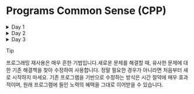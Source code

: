 # Programs Common Sense (CPP)
<details><summary>Day 1</summary>

프로그래밍에서는 이러한 약어(abbreviation)가 흔히 사용됩니다.<br>

```cpp
// 이 프로그램은 "Hello, World!" 메시지를 모니터에 출력합니다
import std; // C++ 표준 라이브러리 접근
int main() // C++ 프로그램은 main 함수부터 실행됩니다
{
    std::cout << "Hello, World!\n"; // "Hello, World!" 출력
    return 0;
}
```
\n은 줄 바꿈을 나타내는 특수 문자(special character)<br>
문자열 리터럴(string literal)은 큰따옴표(")로 감싸며, "Hello, World!\n"은 문자들의 집합입니다.<br>
cout은 표준 출력 스트림(standard output stream)을 의미<br>
cout은 “see-out”으로 발음되며, “character output stream”의 약어입니다.<br>
std::cout에서 std::는 cout이 표준 라이브러리(standard library)에 속해 있음을 나타냅니다.<br>

<details><summary>주석에 대하여</summary>
//(슬래시 두 번) 이후에 작성된 내용은 컴파일러가 무시하며, 코드를 읽는 프로그래머를 위한 설명입니다. <br>
코드의 주요 독자(primary audience)를 인간으로 간주하는 것이 타당합니다.<br>
가능한 모든 방법을 동원해 코드를 읽기 쉽게 만드세요.<br>
무엇을 의도하는지, 무엇을 하려는지 상기시켜주는 역할을 합니다 <br> 
</details>

모듈 가져오기(module import) 문
```cpp
import std;
```
컴퓨터에게 std라는 모듈에서 기능을 가져오도록(import) 지시합니다. std는 C++ 표준 라이브러리(standard library)의 모든 기능을 사용할 수 있게 해주는 표준 모듈입니다. <br>

<details><summary>main이라는 이름의 함수</summary>
모든 C++ 프로그램은 반드시 main이라는 이름의 함수를 가져야 합니다. 그래야 컴퓨터가 어디서부터 실행을 시작해야 하는지 알 수 있습니다. 함수란 기본적으로 이름이 붙은 명령의 순서(sequence of instructions)이며, 컴퓨터는 그 명령들을 작성된 순서대로 실행합니다.<br>
함수는 네 가지 구성 요소를 가집니다:
반환 타입(return type) — 여기서는 int(정수)를 의미하며, 함수가 실행 요청자에게 어떤 결과를 반환할지를 지정합니다. int는 C++의 예약어(reserved word)이므로, 다른 이름으로 사용할 수 없습니다.
이름(name) — 여기서는 main.
매개변수 목록(parameter list) — 괄호 ()로 감싸며, 여기서는 비어 있습니다. 자세한 내용은 §7.2 및 §7.4에서 다룹니다.
함수 본문(function body) — 중괄호 {}로 감싸며, 함수가 수행할 행동들(statement)을 나열합니다

```cpp
int main() { }
```
이 코드는 아무것도 하지 않기 때문에 실용적이지 않습니다.<br>
main()이 0을 반환하면, 프로그램이 정상적으로 종료되었음을 의미합니다.<br>
</details>

C++ 프로그램에서 어떤 동작을 지정하는 코드 조각은 문장(statement)이라고 부릅니다.<br>

<details><summary>컴파일(Compilation)</summary>
C++는 컴파일 언어(compiled language)입니다. 즉, 프로그램을 실행하려면 먼저 사람이 읽을 수 있는 형태(human-readable form)에서 컴퓨터가 “이해할 수 있는” 형태로 번역(translation)해야 합니다. 이 번역 작업은 컴파일러(compiler)라는 프로그램이 수행합니다.<br>
우리가 읽고 쓰는 것은 소스 코드(source code) 또는 프로그램 텍스트(program text)라고 하며, 컴퓨터가 실제로 실행하는 것은 오브젝트 코드(object code) 또는 기계어(machine code)라고 합니다.<br>
일반적으로 C++의 소스 코드 파일은 .cpp 확장자(suffix)를 가지며(예: hello_world.cpp), 오브젝트 코드 파일은 Windows에서는 .obj, Linux에서는 .o 확장자를 사용합니다.<br>
컴파일러(compiler)는 당신의 소스 코드(source code)를 읽고, 그 의미를 파악하려고 시도합니다. 컴파일러는 프로그램이 문법적으로 올바른지, 각 단어가 정의된 의미를 갖고 있는지, 그리고 실행하지 않고도 명백하게 잘못된 부분이 있는지를 검사합니다. 컴파일러는 문법(syntax)에 대해 매우 까다롭습니다. 모듈을 가져오지 않거나, 세미콜론(;)이나 중괄호({})를 빠뜨리는 등 작은 세부 사항 하나만 누락해도 오류가 발생합니다. 또한, 컴파일러는 철자 오류(spelling mistake)에 대해 전혀 관용이 없습니다.<br>
    
</details>

C++에서는 integer 대신 약어 int를 사용해야 합니다. integer는 C++에서 정의된 타입이 아니므로 컴파일러가 이를 인식하지 못합니다.<br>

<details><summary>링크(Linking)</summary>
하나의 프로그램은 보통 여러 개의 독립된 부분(separate parts)으로 구성되며, 이들은 종종 서로 다른 사람들에 의해 개발됩니다. <br>
이러한 독립된 부분들은 모듈(module) 또는 번역 단위(translation unit)라고 불리며, 각각 개별적으로 컴파일(compilation)된 후, 생성된 오브젝트 코드(object code) 파일들을 하나의 실행 가능한 프로그램(executable program)으로 결합해야 합니다.<br>
이처럼 여러 부분을 결합하는 작업을 수행하는 프로그램을 링커(linker)라고 합니다. 이름 그대로, 링커는 코드 조각들을 연결(link)하여 하나의 완성된 실행 파일을 만들어냅니다.<br>
링커(linker)의 출력 결과는 실행 파일(executable file)이라고 하며, Windows에서는 보통 .exe 확장자(suffix)를 갖습니다.<br>
주의할 점은, 오브젝트 코드(object code)와 실행 파일(executable)은 시스템 간 이식되지 않는다(non-portable)는 것입니다.<br>
또한, 라이브러리(library)란 단순히 코드의 집합이며, 보통 다른 사람이 작성한 코드입니다. 우리는 이러한 라이브러리를 가져온 모듈(imported module)에 포함된 선언(declaration)을 통해 접근합니다.<br>
선언(declaration)이란 코드의 특정 부분을 어떻게 사용할 수 있는지를 지정하는 프로그램 문장(statement)입니다.<br>

컴파일러가 발견하는 오류는 컴파일 타임 오류(compile-time errors), 링커가 발견하는 오류는 링크 타임 오류(link-time errors), 프로그램 실행 중에 발견되는 오류는 런타임 오류(run-time errors) 또는 논리 오류(logic errors)라고 합니다. 일반적으로 컴파일 타임 오류는 링크 타임 오류보다 이해하고 수정하기 쉬우며, 링크 타임 오류는 런타임 오류보다 찾고 해결하기 쉽습니다.<br>
</details>

<details><summary>프로그래밍 환경(Programming environments)</summary>
프로그래밍을 하기 위해 우리는 프로그래밍 언어(programming language)를 사용합니다. 또한, 소스 코드를 오브젝트 코드(object code)로 번역하기 위해 컴파일러(compiler)를 사용하고, 오브젝트 코드를 실행 가능한 프로그램(executable program)으로 결합하기 위해 링커(linker)를 사용합니다.<br>
이 외에도, 소스 코드 텍스트를 컴퓨터에 입력하고 편집하기 위한 프로그램이 필요합니다. 이들은 모두 프로그래머의 도구 상자(tool chest) 또는 프로그램 개발 환경(program development environment)을 구성하는 가장 기본적이고 중요한 도구들입니다.<br>
명령줄(command-line) 환경에서 작업한다면, 컴파일 및 링크 명령을 직접 입력해야 합니다. IDE(통합 개발 환경, Integrated Development Environment 또는 대화형 개발 환경, Interactive Development Environment)를 사용할 경우, 버튼 클릭 한 번으로 컴파일과 링크 작업을 수행할 수 있습니다.<br>
IDE는 일반적으로 다음과 같은 기능을 포함합니다:<br>
<strong>편집기(editor): 주석, 키워드, 기타 코드 요소를 구분하기 위한 색상 구분(color coding) 기능<br>
디버깅 도구(debugging tools): 오류를 찾고 수정하는 데 도움을 줌<br>
컴파일 및 실행 기능: 코드 작성 후 바로 실행 가능<br></strong>
프로그램의 오류는 흔히 버그(bug)라고 불리며, 이로 인해 “디버깅”이라는 용어가 생겼습니다. 이 용어의 유래는 초기 컴퓨터 시스템에서 실제 곤충(insect)이 컴퓨터 내부에 들어가 프로그램이 실패한 사건에서 비롯되었습니다. <br>
</details>

프로그래밍에서 반복과 실습(repetition and practice)은 기술을 개발하는 데 필수적입니다.<br>

<details><summary>질문과 대답 1</summary>
<details><summary>Q : "Hello, World!" 프로그램의 목적은 무엇인가요?</summary>
A : 컴파일러(compiler)를 통해 기계 명령(machine instructions)으로 번역하는 과정, 그리고 그 명령을 실행(execute)하는 과정을 소개합니다. 문자열 출력과 개행, 표준 출력 스트림과 이를 위한 표준 라이브러리에 대해 알려줍니다. 또한 주석을 사용하는 방법을 소개합니다.</details>
<details><summary>Q : 함수의 네 가지 구성 요소를 말해보세요.</summary>
A : 반환 타입(return type), 이름(name), 매개변수 목록(parameter list), 함수 본문(function body)</details>
<details><summary>Q : 모든 C++ 프로그램에 반드시 포함되어야 하는 함수는 무엇인가요?</summary>
A : main함수</details>
<details><summary>Q : "Hello, World!" 프로그램에서 return 0;의 목적은 무엇인가요?</summary>
A : 프로그램이 정상적으로 종료되었음을 의미합니다.</details>
<details><summary>Q : 컴파일러의 역할은 무엇인가요?</summary>
A : 프로그램을 실행하려면 먼저 사람이 읽을 수 있는 형태(human-readable form)에서 컴퓨터가 “이해할 수 있는” 형태로 번역(translation)해야 합니다. 이 번역 작업은 컴파일러(compiler)라는 프로그램이 수행합니다.</details>
<details><summary>Q : import 문장의 목적은 무엇인가요?</summary>
A : 모듈 가져오기(module import) 문입니다. 컴퓨터에게 std라는 모듈에서 기능을 가져오도록(import) 지시합니다.</details>
<details><summary>Q : #include 지시문의 목적은 무엇인가요?</summary>
A : 소스코드를 포함시키는 </details>
<details><summary>Q : 파일 이름 끝의 .cpp 확장자는 C++에서 무엇을 의미하나요?</summary>
A : C++의 소스코드 확장자입니다.</details>
<details><summary>Q : 링커(linker)는 프로그램에서 어떤 역할을 하나요?</summary>
A : 여러 오브젝트 코드 파일을 하나의 실행 가능한 프로그램으로 결합시키는데 이 작업을 수행하는 프로그램을 링커라고 합니다.</details>
<details><summary>Q : 소스 파일(source file)과 오브젝트 파일(object file)의 차이는 무엇인가요?</summary>
A : 컴파일이 되기 전과 된 후의 차이입니다.</details>
<details><summary>Q : 실행 파일(executable)이란 무엇인가요?</summary>
A : 실행 파일은 윈도우 환경에서 .exe확장자를 갖고, 소스코드 파일을 컴파일러가 컴파일해 오브젝트 파일로 만든 후 여러 오브젝트 파일을 묶는 역할을 하는 링커의 일이 끝나면 .exe확장자파일을 갖습니다.</details>
<details><summary>Q : IDE란 무엇이며, 어떤 기능을 제공하나요?</summary>
A : 편집기, 디버깅, 컴파일 및 실행 기능을 제공합니다.</details>
<details><summary>Q : 컴파일된 프로그램을 실행하려면 어떻게 해야 하나요?</summary>
A : 오브젝트 파일들을 하나로 연결할 링커를 실행시킨 후 성공적으로 마치면 .exe를 갖게 됩니다.</details>
<details><summary>Q : 주석(comment)이란 무엇인가요?</summary>
A : 주석은 컴파일러에게 전달하는 말이 아닌 프로그래머에게 전달할 수 있는 메세지기능힙니다. //두개를 사용하거나 /**/를 이용해서 소스코드가 어떤 목적으로 만들어졌는지 혹은 도움이 되는 메세지를 전달할 수 있습니다.</details>
</details>

<details><summary>용어집(glossary) 1</summary>
    
// : 주석(comment)을 시작하는 기호. 해당 줄의 나머지 부분은 컴파일러가 무시함.
executable : 실행 파일. 컴파일과 링크 과정을 거쳐 생성된, 실제로 실행 가능한 프로그램 파일.
main() : 모든 C++ 프로그램의 시작점(entry point)이 되는 함수.
<< : 출력 연산자(output operator). 데이터를 출력 스트림에 전달할 때 사용.
function : 함수. 이름이 붙은 명령 집합으로, 특정 작업을 수행함.
object code : 오브젝트 코드. 컴파일된 기계어 코드로, 실행 파일 생성에 사용됨.
C++ : 이 책에서 사용하는 프로그래밍 언어. 고성능과 추상화를 동시에 지원함.
header file : 헤더 파일. 함수 선언과 상수 정의 등을 포함하며, #include로 불러옴.
output : 출력. 프로그램이 사용자나 다른 시스템에 정보를 전달하는 행위.
comment : 주석. 코드에 대한 설명을 작성하며, 컴파일러는 이를 무시함.
IDE : 통합 개발 환경(Integrated Development Environment). 코드 작성, 컴파일, 디버깅 등을 하나의 인터페이스에서 수행할 수 있게 해줌.
program : 프로그램. 컴퓨터가 수행할 수 있도록 작성된 명령 집합.
compiler : 컴파일러. 소스 코드를 오브젝트 코드로 번역하는 도구.
import : 모듈 가져오기 문장. 특정 모듈의 기능을 사용할 수 있도록 설정함.
source code : 소스 코드. 사람이 읽을 수 있는 형태로 작성된 프로그램 코드.
compile-time : 컴파일 시간. 컴파일러가 코드를 분석하고 번역하는 시점.
error : 오류. 프로그램이 의도대로 작동하지 않게 만드는 문제.
library : 라이브러리. 재사용 가능한 코드 집합으로, 다른 프로그램에서 호출 가능.
statement : 문장. 프로그램 내에서 하나의 동작을 지정하는 코드 단위.
cout : 표준 출력 스트림. 화면에 텍스트를 출력할 때 사용.
linker : 링커. 여러 오브젝트 파일을 하나의 실행 파일로 결합하는 도구.
module : 모듈. 기능을 캡슐화한 코드 집합으로, import를 통해 불러옴.
#include : 헤더 포함 지시문. 외부 파일의 선언을 현재 코드에 포함시킴.
std : 표준 네임스페이스(namespace). C++ 표준 라이브러리의 기능들이 정의된 공간.
command line : 명령줄 인터페이스. 텍스트 기반으로 명령을 입력하고 실행하는 환경.
bug : 버그. 프로그램 내의 오류 또는 결함.
debugging : 디버깅. 버그를 찾아내고 수정하는 과정.
</details>
</details><!-- Day 1 /details -->

<details><summary>Day 2</summary>

프로그램에서 데이터를 저장하고 사용하는 기본 개념을 소개합니다. <br>

객체란 특정 타입(type)을 가진 메모리 영역(region of memory)이며, 그 타입은 해당 객체에 어떤 종류의 정보가 저장될 수 있는지를 지정합니다. 이러한 객체에 이름(name)이 붙어 있으면, 우리는 그것을 변수(variable)라고 부릅니다.<br>
```cpp
// 이름을 입력받고 출력하는 프로그램
#include "PPP.h"
int main()
{
    cout << "Please enter your first name (followed by \"enter\"):\n";
    string first_name;       // first_name은 string 타입의 변수
    cin >> first_name;       // 키보드로부터 문자열을 읽어 first_name에 저장
    cout << "Hello, " << first_name << "!\n";
}
```
<details><summary>프롬프트(prompt)</summary>

```cpp
cout << "Please enter your first name (followed by 'enter'):\n";
```
main() 함수의 첫 번째 줄은 사용자에게 이름을 입력하라는 메시지를 출력합니다. 이러한 메시지는 일반적으로 프롬프트(prompt)라고 불리며, 사용자가 행동을 취하도록 유도하는 역할을 합니다.
</details>

<details><summary>정의문(definition)</summary>

```cpp
string first_name; // first_name은 string 타입의 변수
```
이 문장은 문자열을 저장할 수 있는 메모리 공간을 확보하고, 그 공간에 first_name이라는 이름을 부여합니다. 변수에 이름을 부여하고 메모리를 할당하는 문장(statement)을 정의문(definition)이라고 합니다.
</details>

<details><summary>cin(Standard Input Stream)</summary>

```cpp
cin >> first_name; // 키보드 입력을 first_name에 저장
```
 cin은 표준 입력 스트림(standard input stream)을 의미하며, “see-in”으로 발음됩니다. 이는 character input의 약어입니다. cin은 C++ 표준 라이브러리(standard library)에 정의되어 있습니다.<br>
>> 연산자는 “어디로부터 가져온다(get from)”는 의미를 가지며, 두 번째 피연산자(여기서는 first_name)는 입력된 값이 저장될 위치를 지정합니다.<br>
</details>

줄 바꿈(newline)은 컴퓨터의 입력 처리를 시작하게 만드는 신호입니다. 사용자가 Enter 키를 누르기 전까지, 컴퓨터는 단지 문자들을 수집할 뿐입니다. 이 “지연(delay)” 덕분에 사용자는 입력을 수정하거나 삭제할 수 있는 기회를 갖게 됩니다. 입력된 줄 바꿈 문자는 메모리에 저장되는 문자열에는 포함되지 않습니다.<br>

<details><summary>변수(variable)</summary>
데이터를 저장하는 공간을 우리는 객체(object)라고 부릅니다. 객체에 접근하려면 이름(name)이 필요하며, 이름이 붙은 객체를 변수(variable)라고 합니다.<br>
변수는 특정한 타입(type)을 가지며, 이 타입은 다음을 결정합니다:<br>
어떤 값을 저장할 수 있는가, 예: 123은 int에 저장 가능, "Hello, World!\n"은 string에 저장 가능<br>
어떤 연산을 수행할 수 있는가, 예: int는 * 연산자로 곱셈 가능, string은 <= 연산자로 비교 가능<br>
변수에 저장되는 데이터 항목은 값(value)이라고 합니다.<br>
변수를 정의하는 문장은 정의문(definition)이라고 하며, 정의문은 초기값(initial value)을 제공할 수 있고, 제공하는 것이 바람직합니다.<br>

```cpp
string name = "Inhan";
int number_of_steps = 20;
```
여기서 = 뒤에 오는 값은 초기화자(initializer)라고 부릅니다.
</details>
    
<details><summary>double(double-precision floating point)</summary>
“배정밀도 부동소수(double-precision floating point)”의 줄임말입니다. 부동소수점(floating point)은 컴퓨터가 실수(real number) 개념을 근사하여 표현하는 방식입니다.
</details>

<details><summary>고유한 리터럴(literal) 스타일</summary>

```cpp
39           // int: 정수
3.5          // double: 부동소수점 숫자
'.'          // char: 홑따옴표로 감싼 개별 문자
"Annemarie"  // string: 큰따옴표로 감싼 문자열
true         // bool: true 또는 false
```
숫자만으로 이루어진 문자열(예: 1234, 2, 976)은 정수(int)를 나타냅니다.<br>
홑따옴표로 감싼 단일 문자(예: '1', '@', 'x')는 문자(char)를 나타냅니다.<br>
소수점이 포함된 숫자(예: 1.234, 0.12, .98)는 부동소수점(double) 값을 나타냅니다.<br>
큰따옴표로 감싼 문자 시퀀스(예: "1234", "Howdy!", "Annemarie")는 문자열(string)을 나타냅니다.<br>
</details>

<details><summary>type-sensitive</summary>
입력 연산자 >>(“get from”)는 타입에 민감합니다. 입력된 값은 읽어들이는 변수의 타입에 따라 해석됩니다.<br>

```cpp
int main() // 이름과 나이를 입력받음
{
    cout << "Please enter your first name and age\n";
    string first_name = "???"; // string 변수 ("???"는 이름을 모른다는 의미)
    int age = -1;              // int 변수 (-1은 나이를 모른다는 의미)
    cin >> first_name >> age;  // 문자열 다음에 정수를 입력받음
    cout << "Hello, " << first_name << " (age " << age << ")\n";
}
```
위 프로그램에서 Inhan 20를 입력하면, >> 연산자는 "Inhan"를 first_name에, 20를 age에 저장하고 다음과 같은 출력을 생성합니다:
```출력결과
출력결과
Hello, Inhan (age 20)
```
그렇다면 왜 "Inhan 20" 전체가 first_name에 들어가지 않을까요? 그 이유는 문자열 입력은 공백(whitespace)에서 종료되는 것이 관례이기 때문입니다. 공백에는 스페이스(space), 줄 바꿈(newline), 탭(tab) 문자가 포함됩니다. 반면, >>는 기본적으로 공백을 무시하고 건너뜁니다. <br>
출력 연산자 &lt;&lt;도 >>처럼 타입에 민감합니다. 만약 사용자가 20 Inhan를 입력한다면, 

```출력결과
출력결과
Hello, 20 (age -1)
```
왜 이런 일이 발생할까요?<br>
20는 문자 시퀀스이므로 first_name에 저장됩니다.<br>
Inhan는 정수가 아니므로 age에 저장되지 않습니다.<br>
따라서 age는 초기값인 -1을 그대로 유지합니다.<br>
즉, 입력이 타입에 맞지 않으면 해당 변수는 값을 받지 못하고 초기값을 유지하게 됩니다.<br>
</details>

<details><summary>>>를 사용한 문자열 입력</summary>
>>를 사용한 문자열 입력은 기본적으로 공백에서 종료되므로 한 단어만 읽습니다. 하지만 때로는 여러 단어를 입력받고 싶을 때도 있습니다. 이를 위한 방법은 여러 가지가 있으며, 그 중 하나는 다음과 같습니다:

```cpp
int main()
{
    cout << "Please enter your first and second names\n";
    string first;
    string second;
    cin >> first >> second; // 두 개의 문자열을 입력받음
    cout << "Hello, " << first << " " << second << '\n';
}
```
여기서는 >>를 두 번 사용하여 각각의 이름을 입력받습니다. 출력 시에는 이름 사이에 공백을 직접 삽입해야 합니다.
또한, first와 second 변수에는 초기값이 명시되어 있지 않지만, C++에서는 string 타입의 변수는 기본적으로 빈 문자열("")로 초기화됩니다.<br>    
</details>

<details><summary>문자열 이어붙임(concatenate)</summary>

```cpp
string n1 = name + " 이 "; // +는 문자열을 이어붙임(concatenate)
string n1 = name - " 이 "; // 오류: 문자열에는 - 연산이 정의되어 있지 않음
```
“오류(error)”란, 컴파일러가 문자열끼리의 뺄셈 연산을 시도하는 프로그램을 거부(reject)한다는 뜻입니다.<br>
</details>
<details><summary>연산자(operator)</summary>

| Operator | bool | char | int | double | string |
|:-------:|:-------:|:-------:|:-------:|:-------:|:-------:|
|assignment|  =  |    =    |    =    |    =    |    =    |
|addition|     |     | +    | +    |     |
|concatenation|||||+|
|subtraction|||-|-||
|multiplication|||*|*||
|division|||/|/||
|reminder(modulo)|||%||
|increment by 1|||++|++||
|decrement by 1|||--|--||
|increment by n|||+=n|+=n||
|add to end|||||+=|
|decrement by n|||-=n|-=n||
|multiply and assign|||*=n|*=n||
|divide and assign|||/=n|/=n||
|read from s into x|s>>x|s>>x|s>>x|s>>x|s>>x|
|write x to s|s<<x|s<<x|s<<x|s<<x|s<<x|
|equals|==|==|==|==|==|
|not equals|!=|!=|!=|!=|!=|
|greater than|>|>|>|>|>|
|greater than or equal|>=|>=|>=|>=|>=|
|less than|<|<|<|<|<|
|less than or equal|<=|<=|<=|<=|<=|

빈 칸(blank square)은 해당 타입에 대해 직접적인 연산이 정의되어 있지 않음을 의미합니다.  
같음(equal)을 비교할 때는 ==를 사용하며, =는 대입(assign)을 의미합니다.  
모든 연산이 연산자로 표현되는 것은 아닙니다. 예를 들어, 제곱근(square root)을 구하는 연산은 sqrt()라는 함수(function)로 표현됩니다.  
</details>
<details><summary>문자열 비교(string comparison)</summary>
문자열은 비교 연산자(comparison operators)도 지원합니다:
    
```cpp
int main() // 이름 비교
{
    cout << "Please enter two names\n";
    string first;
    string second;
    cin >> first >> second; // 두 문자열 입력
    if (first == second)
        cout << "that's the same name twice\n";
    if (first < second)
        cout << first << " is alphabetically before " << second << '\n';
    if (first > second)
        cout << first << " is alphabetically after " << second << '\n';
}
```
</details>


<details><summary>대입 연산자(assignment operator)</summary>
C++에서는 = 기호로 표현되며, 변수에 새로운 값을 할당(assign)합니다.  

```cpp
int a = 3;
a = 4;
int b = a;
b = a + 3;
a = a + 7;
```
마지막 대입문은 주목할 만합니다. 무엇보다도, =는 “같음(equal)”을 의미하지 않는다는 점을 분명히 보여줍니다—분명히 a는 a + 7과 같지 않죠. =는 대입(assignment)을 의미하며, 이는 변수에 새로운 값을 넣는 것입니다.

유사하지만 논리적으로는 구별되는 두 가지 연산을 구분한다:  
초기화(initialization): 변수에 최초의 값을 부여하는 것  
대입(assignment): 변수에 새로운 값을 부여하는 것  
논리적으로 초기화와 대입은 서로 다르다. 원칙적으로 초기화는 항상 변수가 비어 있는 상태에서 시작된다. 반면, 대입은 기존 값을 제거한 후 새로운 값을 넣는 과정이 필요하다.  
<details><summary>문법 검사기(grammar checker)</summary>
대입 연산은 객체에 새 값을 넣고자 할 때 필요합니다. 생각해보면, 대입은 반복적인 작업을 수행할 때 가장 유용합니다. 즉, 다른 값으로 다시 무언가를 수행하고자 할 때 대입이 필요합니다.
다음은 단어 시퀀스에서 인접한 중복 단어를 감지하는 프로그램입니다. 이런 코드는 대부분의 문법 검사기(grammar checker)에서 사용됩니다:

```cpp
int main()
{
    string previous; // 이전 단어; 기본값은 ""
    string current;  // 현재 단어
    while (cin >> current) { // 단어 스트림을 읽음
        if (previous == current) // 이전 단어와 같으면
            cout << "repeated word: " << current << '\n';
        previous = current; // 현재 단어를 이전 단어로 저장
    }
}
```

```cpp
string current; // 현재 단어
```
string 타입은 기본적으로 빈 문자열("")로 초기화되므로, 명시적으로 초기값을 줄 필요는 없습니다.

```cpp
while (cin >> current)
```
이 구문은 while 문(while-statement)이라고 합니다.  
while 문은 cin >> current가 성공하는 동안 다음 문장을 반복 실행합니다. cin >> current는 표준 입력으로부터 공백으로 구분된 단어를 읽어들이며, 입력 스트림에 더 이상 읽을 문자가 없을 때 실패합니다.  
입력 종료(end-of-input)는 다음 키 조합으로 수행할 수 있습니다:  
Windows: Ctrl + Z → Enter  
Linux/macOS: Ctrl + D  

```cpp
if (previous == current)
    cout << "repeated word: " << current << '\n';

previous = current;
```
이제 프로그램의 핵심 동작을 살펴보면:  
1.current에 단어를 입력받음  
2.previous와 비교  
3.같으면 중복 단어로 간주하고 출력  
4.previous = current로 다음 비교를 준비  
이 구조는 모든 경우를 처리할 수 있습니다. 단, 첫 번째 단어는 비교 대상이 없기 때문에 예외입니다.  
이 문제는 다음 정의로 해결됩니다:  

```cpp
string previous; // 이전 단어; 초기값은 ""
```

빈 문자열은 실제 단어가 아니므로, 첫 번째 반복에서 previous == current는 false가 되어, 중복 단어로 잘못 인식되지 않습니다.  
</details><!-- 문법 검사기 /details-->
</details><!-- 대입연선자 /details-->
<details><summary>복합 대입 연산자(Composite assignment operators)</summary>
변수에 1을 더하는 작업(incrementing)은 프로그램에서 매우 자주 사용되므로, C++에서는 이를 위한 특별한 문법(special syntax)을 제공합니다:
    
```cpp
++counter; // counter = counter + 1 과 동일
```
일반적으로, 이항 연산자(binary operator) oper에 대해 다음 규칙이 성립합니다:   
```
a oper= b  ≡  a = a oper b
```
이 규칙을 통해 다음과 같은 연산자들을 사용할 수 있습니다:   
+= (덧셈 후 대입)   
-= (뺄셈 후 대입)   
*= (곱셈 후 대입)   
/= (나눗셈 후 대입)   
%= (나머지 후 대입)   
이러한 표기법은 간결하고 직관적이며, 특히 *=와 /=는 많은 분야에서 스케일링(scaling) 연산으로 사용됩니다.   

<details><summary>중복 단어 감지 프로그램</summary>

```cpp
int main()
{
    int number_of_words = 0;
    string previous; // 이전 단어; 초기값은 ""
    string current;

    while (cin >> current) {
        ++number_of_words; // 단어 수 증가
        if (previous == current)
            cout << "word number " << number_of_words << " repeated: " << current << '\n';
        previous = current;
    }
}
```
단어 카운터는 0에서 시작합니다.   
단어를 하나 읽을 때마다 ++number_of_words로 카운터를 증가시킵니다.   
첫 번째 단어는 1번, 두 번째는 2번… 이런 식으로 번호가 매겨집니다.   
다음과 같이 작성해도 같은 결과를 얻을 수 있습니다:   
```cpp
number_of_words += 1;
```
혹은:   
```cpp  
number_of_words = number_of_words + 1;
```
하지만 ++number_of_words는 더 짧고, 증가(increment)의 의미를 직접적으로 표현합니다.   
</details><!-- 중복 단어 감지 프로그램/details -->
</details><!--복합대입연산자 /details-->

<details><summary>이름(Names)</summary>
변수에 이름(name)을 붙입니다. 이름을 붙이는 이유는 기억하기 쉽고, 프로그램의 다른 부분에서 참조(reference)할 수 있도록 하기 위함입니다.  
C++ 프로그램에서 이름은 다음 규칙을 따릅니다:  
문자로 시작해야 하며, 문자(letter), 숫자(digit), 밑줄(underscore)만 포함할 수 있습니다.  

다음은 유효하지 않은 이름(invalid names)입니다:

```cpp
2x              // 오류: 숫자로 시작할 수 없음
time@to@market  // 오류: '@'는 허용되지 않는 문자
Start menu      // 오류: 공백(space)은 허용되지 않음
```
“유효하지 않다”는 말은, C++ 컴파일러가 해당 이름을 받아들이지 않는다는 뜻입니다.

 시스템 코드나 자동 생성된 코드(machine-generated code)를 보면, 이름이 밑줄(_)로 시작하는 경우가 있습니다. 예: _foo 이런 이름은 구현체나 시스템 내부 용도로 예약(reserved)되어 있으므로, 직접 작성하지 마세요.  
밑줄로 시작하는 이름을 피하면, 여러분이 만든 이름이 시스템에서 자동 생성한 이름과 충돌할 가능성을 줄일 수 있습니다.  
C++에서 이름은 대소문자를 구분(case-sensitive)합니다. 즉, x와 X는 서로 다른 이름입니다.  
다음 프로그램은 최소 네 가지 오류를 포함하고 있습니다:  

```cpp
import std;
int Main()
{
    STRING s = "Goodbye, cruel world! ";
    cOut << S << '\n';
}
```
1. Main → C++에서는 main이어야 함 (대소문자 구분)  
2. STRING → C++에는 string 타입이 존재하지만, 대문자 STRING은 정의되지 않음  
3. cOut → 올바른 출력 스트림은 cout  
4. S → 변수는 s로 선언되었으므로, S는 정의되지 않음

C++ 언어는 많은 이름을 키워드(keyword)로 예약해두었습니다. 예:
```코드
if, else, class, int, module
```
이러한 키워드는 변수, 타입, 함수 등의 이름으로 사용할 수 없습니다.
예:
```cpp
int if = 7; // 오류: if는 키워드
```
또한, C++ 표준 라이브러리의 이름(예: string)을 사용자 정의 변수 이름으로 사용하는 것도 피해야 합니다. 이런 이름을 재사용하면, 표준 라이브러리를 사용하려 할 때 충돌이 발생할 수 있습니다.  
변수, 함수, 타입 등에 이름을 붙일 때는 의미 있는 이름(meaningful names)을 선택하세요. 즉, 프로그램을 이해하는 데 도움이 되는 이름을 사용해야 합니다.  

짧은 이름은 관례적으로 사용될 때 의미가 있습니다:  
x는 지역 변수(local variable) 또는 매개변수(parameter)로 사용  
i는 반복문 인덱스(loop index)로 사용  

모두 대문자로 된 이름(ALL_CAPITAL_LETTERS)은 사용하지 않습니다. 이런 스타일은 일반적으로 매크로(macros)에 예약되어 있으며 우리는 매크로 사용을 지양합니다.

정의하는 타입에는 첫 글자를 대문자로 사용합니다:  
예: Square, Graph  
단어 사이를 밑줄(_)로 구분하는 방식입니다:  
예: element_count  

</details><!-- 이름(Names)/details -->

<details><summary>타입(type)과 객체(object)</summary>
타입(type)이라는 개념은 C++뿐만 아니라 대부분의 프로그래밍 언어에서 중심적인 역할을 합니다. 이제 타입에 대해 조금 더 기술적으로 깊이 있는 시각으로 살펴보겠습니다:
타입(type)은 객체에 대해 어떤 값(value)들이 들어갈 수 있는지, 어떤 연산(operation)들이 적용될 수 있는지를 정의합니다.  
객체(object)는 특정 타입의 값을 저장하는 메모리 공간(memory)입니다.  
값(value)은 메모리에 저장된 비트(bit)들의 집합이며 해당 타입에 따라 해석됩니다.  
변수(variable)는 이름이 붙은 객체입니다.  
선언문(declaration)은 객체에 이름과 타입을 지정하는 문장입니다.  
정의문(definition)은 선언문 중에서도 메모리를 실제로 할당하는 문장입니다.  

```cpp
int a = 7;
int b = 9;
char c = 'a';
double x = 1.2;
string s1 = "hello";
string s2 = "1.2";
```
문자열(string)의 표현 방식은 정수(int)보다 조금 더 복잡합니다. 그 이유는 문자열이 자신이 포함하는 문자 수를 추적하기 때문입니다.  
문자 리터럴(character literal)과 문자열 리터럴(string literal)을 감싸는 따옴표(quote)는 메모리에 저장되지 않습니다.  
-int는 4바이트(32비트)  
-bool과 char는 1바이트(8비트)  
-double은 8바이트(64비트)  
메모리에 저장된 비트(bit)의 의미는 접근할 때 사용하는 타입에 전적으로 의존합니다.  
이처럼 타입에 따라 객체가 차지하는 메모리 공간의 크기가 다릅니다.  
다르게 말하면:  
-컴퓨터 메모리 자체는 타입을 알지 못합니다.  
-메모리는 단지 비트의 집합일 뿐이며,  
-우리가 어떻게 해석할지를 결정할 때 비로소 의미가 부여됩니다.  
이것은 우리가 일상에서 숫자를 사용할 때와 비슷합니다:  
-12.5라는 숫자는 단독으로는 의미가 없습니다.  
-그것이 $12.5, 12.5cm, 12.5갤런인지에 따라 의미가 달라집니다.  
-단위를 제공해야만 숫자에 의미가 생깁니다.  
예를 들어:  
-메모리의 동일한 비트 집합이  
-int로 보면 120이라는 정수로 해석되고, 
-char로 보면 문자 'x'로 해석될 수 있습니다.  
이를 string으로 해석하려 하면 말이 되지 않으며, 실제로 그렇게 사용하려 하면 런타임 오류(run-time error)가 발생합니다.  

</details><!-- 타입(type)과 객체(object)/details -->
<details><summary>타입 안전성(Type safety)</summary>
모든 객체는 정의될 때 타입(type)이 부여되며, 그 타입은 절대 변경되지 않습니다.  
프로그램(또는 프로그램의 일부)이 타입 안전(type-safe)하다는 것은, 모든 객체가 자신의 타입 규칙에 따라 올바르게 사용되고 있다는 것을 의미합니다.  
완전한 타입 안전성(complete type safety)은 C++의 이상적인 목표이자 일반적인 규칙입니다. 하지만 현실적으로, C++ 컴파일러는 임의의 코드에 대해 완전한 타입 안전성을 보장할 수 없습니다. 따라서 우리는 위험한 기법(unsafe techniques)을 피해야 하며, 타입 안전성을 확보하기 위한 코딩 규칙(coding rules)을 반드시 따라야 합니다.  
현대 C++과 정적 분석 도구(static analysis tools)를 활용하면, 대부분의 C++ 코드에 대해 타입 안전성을 검증할 수 있습니다.  
이상적인 방식은, 프로그램이 실행되기 전에 타입 안전성이 입증될 수 없는 언어 기능을 사용하지 않는 것입니다. 이를 정적 타입 안전성(static type safety)이라고 합니다.  

예를 들어, 초기화되지 않은 변수(uninitialized variable)를 사용하는 것은 타입 안전하지 않습니다:

```cpp
int main()
{
    double x;           // 초기화를 "잊음": x의 값은 정의되지 않음
    double y = x;       // y의 값도 정의되지 않음
    double z = 2.0 + x; // + 연산의 의미와 z의 값도 정의되지 않음
}
```
항상 변수를 초기화하세요!  
string과 vector 같은 타입은 기본 초기화(default initialization)가 보장됩니다.  
컴파일러 경고를 활성화하는 방법을 알아보세요.  
예: -Wall 옵션을 사용하면 대부분의 경고를 표시할 수 있습니다.  
</details><!-- 타입 안전성(Type safety)/details -->

<details><summary>변환(Conversions)</summary>
char 타입끼리 직접 덧셈을 하거나 double과 int를 직접 비교할 수 없다는 것을 배웠습니다. 하지만 C++에서는 이러한 작업을 간접적으로 수행할 수 있는 방법을 제공합니다.
표현식에서 필요할 경우:
char는 int로 변환(promoted)되고
int는 double로 변환(promoted)됩니다.
예를 들어:
    
```cpp
char c = 'x';
int i1 = c;           // i1은 c의 정수값을 받음
int i2 = c + 1000;    // i2는 c의 정수값에 1000을 더한 값
double d = i2 + 7.3;  // d는 i2에 7.3을 더한 부동소수점 값
```
    
여기서 i1은 120이라는 값을 갖습니다. 이는 'x'라는 문자의 ASCII 코드값(8비트 문자 집합)입니다. 이 방식은 문자의 숫자 표현(numeric representation)을 얻는 간단한 방법입니다.  
i2의 경우, 덧셈은 정수 연산(integer arithmetic)으로 수행되며, 결과는 1120입니다. 즉, char는 덧셈 전에 int로 승격(promoted)됩니다.  
마찬가지로, double과 int가 혼합된 연산에서는 int가 double로 승격되어 예상 가능한 결과(unexpected surprises 없는 결과)를 제공합니다. 따라서 d는 1127.3이라는 값을 갖습니다.  
변환은 두 가지 종류로 나뉩니다:
    
|종류|설명|
|:-:|:-:|
|확장 변환(widening)|정보를 보존하는 변환. 예: char → int|
|축소 변환(narrowing)|정보를 손실할 수 있는 변환. 예: int → char|

확장 변환(widening conversion)은 값을 동일한 값 또는 가장 근접한 값으로 변환하며, 대개 프로그래머에게 유익하고 코드 작성도 간편하게 해줍니다.  

불행히도, C++에서는 암시적 축소 변환(implicit narrowing conversion)도 허용됩니다. 축소 변환(narrowing)이란, 값이 다른 타입으로 변환되면서 원래 값과 같지 않게 되는 경우를 말합니다.  
예를 들어:  
char → int 변환은 축소 문제 없이 안전합니다.  
하지만 char는 작은 정수값만 저장 가능합니다.  
일반적으로:  
-char는 1바이트(8비트)  
-int는 4바이트(32비트)  
따라서 int 값을 char로 변환하면 값이 잘릴 수 있으며, 이로 인해 예상치 못한 결과나 오류가 발생할 수 있습니다.  

우리는 char에 1000 같은 큰 숫자를 넣을 수 없습니다. 이러한 변환은 축소 변환(narrowing conversion)이라고 하며, 값을 너무 작은 객체(“좁은” 공간)에 넣으려는 시도를 의미합니다.  
문제는, double → int, int → char 같은 축소 변환이 대부분의 컴파일러에서 기본적으로 허용된다는 점입니다. 왜 문제가 될까요?  
그 이유는, 축소 변환이 일어나고 있다는 사실을 종종 인지하지 못하기 때문입니다.  
예를 들어:  

```cpp
double x = 2.7;
// ... 많은 코드 ...
int y = x; // y는 2가 됨
```
이 시점에서 우리는 x가 double이었다는 사실을 잊었을 수도 있고, double → int 변환이 소수점 이하를 버리는(truncates) 방식이라는 것도 잊었을 수 있습니다. (즉, 0 방향으로 내림, 일반적인 반올림 규칙과 다름)  
y = x;는 정의된 동작(well-defined behavior)이지만, 정보(.7)가 손실된다는 사실을 코드가 알려주지 않습니다.  

역사적, 실용적 이유로 인해 C++에서는 네 가지 초기화 표기법(initialization syntax)을 제공합니다:  
```cpp
int x0 = 7.8;     // 축소 변환 발생, 일부 컴파일러는 경고
int x1 {7.8};     // 오류: {}는 축소 변환을 허용하지 않음
int x2 = {7.8};   // 오류: ={}도 축소 변환을 허용하지 않음
int x3 (7.8);     // 축소 변환 발생, 일부 컴파일러는 경고
```
= 및 ={} 표기법은 C 초기 시절부터 사용된 방식입니다.  
우리는 = 표기법을 단순 복사 초기화(copy initialization)에 사용하고, {} 및 ={} 표기법은 복잡한 초기화 또는 축소 방지 목적에 사용합니다.  
</details><!-- 변환(Conversions) -->

<details><summary>타입 유추: auto(Type deduction: auto)</summary>
예를 들어:  

```cpp
int x = 7;
double d = 7.7;
```
우리는 7이 정수이고 7.7이 부동소수점 숫자라는 것을 알고 있으며, 컴파일러도 그 사실을 알고 있습니다.  
그렇다면 왜 굳이 int와 double을 명시해야 할까요? 사실, 명시하지 않아도 됩니다. 초기화 값(initializer)의 타입을 기반으로 컴파일러가 타입을 유추(deduce)할 수 있습니다:  

```cpp
auto x = 7;     // x는 int (7이 정수이므로)
auto d = 7.7;   // d는 double (7.7이 부동소수이므로)
```
auto를 사용한 버전은 명시적 타입을 사용한 것과 정확히 동일한 의미를 갖습니다. 우리는 다음과 같은 경우에만 auto를 사용합니다:  
*초기화 값으로부터 타입이 명확하게 유추될 수 있을 때  
*타입 변환(conversion)을 원하지 않을 때  
특히, 긴 타입 이름을 사용할 때나 제네릭 프로그래밍(generic programming)에서는 auto의 표기 간결성(notational convenience)이 매우 유용합니다.

예:
```cpp
auto z = complex<double>{1.3, 3.4};
auto p = make_unique<Pair<string, int>>{"Harlem", 10027}; // unique_ptr<Pair<string,int>>
auto b = lst.begin(); // lst.begin은 vector<int>::iterator
```
</details><!-- 타입 유추: auto(Type deduction: auto) -->

<details><summary>질문과 대답 2</summary>
<details><summary>Q : prompt라는 용어는 무엇을 의미하는가?</summary>
A : </details>
<details><summary>Q : 객체를 초기화할 수 있는 표기법에는 어떤 것들이 있는가?</summary>
A : </details>
<details><summary>Q : 사용자로부터 정수 값을 입력받아 변수 number에 저장하려면, 어떤 두 줄의 코드를 작성할 수 있는가?</summary>
A : </details>
<details><summary>Q : \n은 무엇이라 불리며, 어떤 역할을 하는가?</summary>
A : </details>
<details><summary>Q : 문자열(string) 입력은 무엇에 의해 종료되는가?</summary>
A : </details>
<details><summary>Q : 정수(integer) 입력은 무엇에 의해 종료되는가?</summary>
A : </details>
<details><summary>Q : 다음 세 줄을 한 줄로 작성하면 어떻게 되는가?

```cpp
cout << "Hello, ";  
cout << first_name;  
cout << "!\n";
```  
</summary>
A : </details>
<details><summary>Q : 객체(object)란 무엇인가?</summary>
A : </details>
<details><summary>Q : 리터럴(literal)이란 무엇인가?</summary>
A : </details>
<details><summary>Q : 리터럴에는 어떤 종류들이 있는가?</summary>
A : </details>
<details><summary>Q : 변수(variable)란 무엇인가?</summary>
A : </details>
<details><summary>Q : char, int, double의 일반적인 크기는 얼마인가?</summary>
A : </details>
<details><summary>Q : 메모리에서 int나 string과 같은 작은 단위의 크기를 측정할 때 사용하는 기준은 무엇인가?</summary>
A : </details>

<details><summary>Q : =와 ==의 차이는 무엇인가?</summary>
A : </details>
<details><summary>Q : 정의(definition)란 무엇인가?</summary>
A : </details>
<details><summary>Q : 초기화(initialization)란 무엇이며, 대입(assignment)과 어떻게 다른가?</summary>
A : </details>

<details><summary>Q : 문자열 연결(string concatenation)이란 무엇이며, C++에서는 어떻게 구현하는가?</summary>
A : </details>
<details><summary>Q : int 타입에 적용할 수 있는 연산자(operator)에는 어떤 것들이 있는가?</summary>
A : </details>
<details><summary>Q : 다음 이름 중 C++에서 합법적인 이름은 무엇이며, 그렇지 않은 경우 그 이유는 무엇인가?
<br>이름 목록: This_little_pig,<br> This_1_is,<br> fine,<br> 2_For_1_special,<br> latest thing,<br> George@home,<br> _this_is_ok,<br> MineMineMine,<br> number,<br> correct?,<br> stroustrup.com,<br> $PATH<br>
</summary>
A : </details>
<details><summary>Q : 혼란을 유발할 수 있으므로 사용하지 말아야 할 합법적인 이름 다섯 가지를 제시하시오.</summary>
A : </details>
<details><summary>Q : 좋은 이름을 선택하기 위한 규칙에는 어떤 것들이 있는가?</summary>
A : </details>
<details><summary>Q : 타입 안전성(type safety)이란 무엇이며, 왜 중요한가?</summary>
A : </details>

<details><summary>Q : double에서 int로의 변환이 문제가 될 수 있는 이유는 무엇인가?</summary>
A : </details>

<details><summary>Q : 한 타입에서 다른 타입으로의 변환이 안전한지 여부를 판단하기 위한 규칙을 정의하시오.</summary>
A : </details>

<details><summary>Q : 바람직하지 않은 변환을 피하기 위한 방법에는 어떤 것들이 있는가?</summary>
A : </details>

<details><summary>Q : auto의 용도는 무엇인가?</summary>
A : </details>

</details><!-- 질문과 대답 2 -->

<details><summary>용어집(glossary) 2</summary>
assignment (대입)<br>
definition (정의)<br>
operation (연산)<br>
cin (표준 입력 스트림)  <br>
increment (증가)  <br>
operator (연산자)  <br>
concatenation (문자열 연결)<br>  
initialization (초기화)  <br>
type conversion (타입 변환)  <br>
name (이름)  <br>
type safety (타입 안전성)  <br>
declaration (선언)  <br>
narrowing (축소 변환)  <br>
value (값)  <br>
decrement (감소)<br>  
object (객체)  <br>
variable (변수)  <br>
widening (확장 변환) <br> 
truncation (절삭)  <br>
int (정수형)  <br>
double (부동소수점형)<br>  
string (문자열형)  <br>
auto (자동 타입 유추)  <br>
== (같음 비교 연산자)  <br>
!= (같지 않음 비교 연산자) <br> 
= (대입 연산자)  <br>
++ (전위/후위 증가 연산자)<br>  
< (작음 비교 연산자)<br>  
<= (작거나 같음 비교 연산자)  <br>
> (큼 비교 연산자)  <br>
>= (크거나 같음 비교 연산자)<br>  
</details><!-- 용어집(glossary) 2 -->
</details><!-- Day 2 /details -->
<details><summary>Day 3</summary>
    
다음과 같은 주제를 설명합니다:   <br>
피연산자(operand) 집합으로부터 값을 계산하는 방법 (→ 표현식(expression))   <br>
여러 대안 중에서 동작을 선택하는 방법 (→ 선택(selection))   <br>
값의 시퀀스에 대해 계산을 반복하는 방법 (→ 반복(iteration))   <br>
또한, 특정 계산을 이름을 붙여 별도로 정의하는 방법도 소개합니다 (→ 함수(function)).   <br>
값의 시퀀스(sequence of values)를 저장하는 vector 타입도 소개합니다.   <br>

프로그램이 수행하는 모든 일은 계산(compute)입니다. 즉, 프로그램은 입력(input)을 받아 출력(output)을 생성합니다.   <br>

 입력(input)은 키보드, 마우스, 터치스크린, 파일, 기타 입력 장치, 다른 프로그램, 프로그램의 다른 부분 등 다양한 경로로부터 들어올 수 있습니다. 입력을 처리하기 위해 프로그램은 일반적으로 데이터(data)를 포함합니다. 이 데이터는 때때로 데이터 구조(data structure) 또는 상태(state)라고도 불립니다.   <br>

출력은 화면, 파일, 네트워크 연결, 기타 출력 장치, 다른 프로그램, 프로그램의 다른 부분으로 전달될 수 있습니다.<br>

프로그래밍 관점에서 가장 중요하고 흥미로운 범주는 다음 두 가지입니다:   <br>
다른 프로그램과의 입출력(to/from another program)   <br>
프로그램 내부의 다른 부분과의 입출력(to/from other parts of a program)   <br>

I/O라는 약어는 입출력(input/output)을 의미합니다. 이 경우, 코드의 한 부분에서 생성된 출력(output)은 다음 부분의 입력(input)이 됩니다.<br>

“프로그램의 부분(parts of a program)”이 공유하는 것은 다음과 같은 형태의 데이터입니다:<br>
주기억장치(main memory)에 저장된 데이터<br>
영속적 저장 장치(persistent storage devices), 예: 디스크<br>
네트워크 연결(network connections)을 통해 전달되는 데이터<br>
여기서 “프로그램의 부분”이란 다음과 같은 단위(entity)를 의미합니다:<br>
입력 인자(input arguments)로부터 결과를 생성하는 함수 예: 부동소수점 숫자에서 제곱근을 계산하는 함수<br>
물리적 객체(physical object)에 동작을 수행하는 함수 예: 화면에 선을 그리는 함수<br>
프로그램 내의 테이블(table)을 수정하는 함수 예: 고객 목록에 이름을 추가하는 함수<br>

“입력(input)”과 “출력(output)”이라는 용어는 컴퓨터로 들어오고 나가는 정보를 의미하지만, 여기서는 프로그램의 한 부분에 전달되거나 생성되는 정보를 지칭하는 데에도 사용됩니다.<br>
프로그램의 한 부분에 전달되는 입력은 인자(argument)라고 하며 그 부분에서 생성되는 출력은 결과(result)라고 합니다.<br>

프로그래머로서 우리의 역할은 계산을 다음 기준에 따라 표현하는 것입니다:<br>
정확하게(Correctly), 간단하게(Simply), 효율적으로(Efficiently)<br>
이 이상(ideal)들의 우선순위를 반드시 기억하십시오:<br>
프로그램이 아무리 빠르더라도 결과가 틀리면 무의미합니다.<br>
프로그램이 정확하고 효율적이더라도 구조가 복잡하면 유지보수가 불가능합니다. → 결국 폐기하거나 처음부터 다시 작성해야 할 수도 있습니다.<br>
실제로 유용한 프로그램은 항상 다음을 위해 수정(modification)됩니다:<br>
새로운 요구사항(new needs), 새로운 하드웨어(new hardware) 등<br>
따라서 프로그램—그리고 프로그램의 모든 구성 요소—는 자신의 작업을 수행하는 데 있어 가능한 한 단순(simple)해야 합니다.
<br>

프로그래머로서 이상(ideal)들 프로그램이 아무리 빠르더라도 결과가 틀리면 무의미합니다.<br>
프로그램이 정확하고 효율적이더라도 구조가 복잡하면 유지보수가 불가능합니다. → 결국 폐기하거나 처음부터 다시 작성해야 할 수도 있습니다.<br>
유용한 프로그램은 항상 다음을 위해 수정(modification)됩니다:<br>
새로운 요구사항(new needs)<br>
새로운 하드웨어(new hardware) 등<br>
따라서 프로그램 그리고 프로그램의 모든 구성 요소는 자신의 작업을 수행하는 데 있어 가능한 한 정확하게(Correctly), 단순하고(Simply), 효율적으로(Efficiently)해야 합니다.<br>

다른 사람을 위해 코드를 작성하기 시작하는 순간부터 우리의 책임이 됩니다.<br>
단순히 작동하는 것처럼 보이는 코드를 던져놓는 것으로는 충분하지 않습니다.<br>
우리는 반드시 코드의 구조(structure)에 대해 고민해야 합니다.<br>

<details><summary>분할(break up)</summary>
프로그래밍을 조직화하는 데 있어 가장 핵심적인 도구이자, 프로그래밍 중 사고를 정리하는 데에도 가장 중요한 도구는 큰 계산(big computation)을 작은 계산들로 분할(break up)하는 것입니다.<br>
이 기법은 두 가지 방식으로 나뉩니다:<br>
추상화(Abstraction): 기능을 사용할 때 반드시 알 필요가 없는 세부 사항(구현 세부 사항, implementation details)을 편리하고 일반적인 인터페이스 뒤로 감춘다. 예를 들어, 전화번호부를 정렬하는 방법에 대한 복잡한 세부 사항을 직접 다루는 대신, C++ 표준 라이브러리(C++ standard library)의 정렬 알고리즘을 호출하여 sort(b)와 같이 사용할 수 있다. 여기서 b는 정렬 대상인 전화번호부를 나타내며, sort()는 표준 라이브러리의 정렬 알고리즘 중 하나이다(§21.5). 또 다른 예로는 컴퓨터 메모리의 사용 방식이 있다. 메모리를 직접 다루는 것은 복잡하고 오류가 발생하기 쉬우므로, 우리는 형(type)이 지정되고 이름이 부여된 변수(§2.2), 표준 라이브러리 벡터(vector, §3.6), 맵(map, §20.2) 등을 통해 메모리에 접근한다.<br>
 분할 정복(Divide-and-conquer): 큰 문제를 여러 개의 작은 문제로 나누어 해결하는 방식이다. 예를 들어, 사전을 구축해야 하는 경우, 그 작업을 세 단계로 나눌 수 있다: 데이터를 읽기, 데이터를 정렬하기, 데이터를 출력하기. 이렇게 나누어진 각 문제는 원래의 문제보다 훨씬 작고 다루기 쉬워진다.<br>
</details><!-- 분할(break up) -->
<details><summary>표현식(Expressions)</summary>
 프로그램을 구성하는 가장 기본적인 단위는 표현식(expression)이다. 표현식은 여러 피연산자(operand)로부터 하나의 값을 계산한다. 가장 단순한 표현식은 리터럴(literal) 값 자체이며, <br>예를 들어 10, 'a', 3.14, "Norah" 등이 있다.<br>변수의 이름 또한 표현식이다. 변수는 그 이름이 붙은 객체(object)를 나타낸다.<br>
변수의 이름 또한 표현식이다. 변수는 그 이름이 붙은 객체(object)를 나타낸다. 다음 예를 보자:

```cpp
int length = 20;     // 정수 리터럴을 사용한 초기화
int width = 40;
int area = length * width; // 곱셈 표현식
```
여기서 20과 40이라는 리터럴은 각각 length와 width 변수의 초기화에 사용됩니다. 그 다음, length와 width의 값을 곱하여 area를 계산합니다. 이때 length는 “length라는 이름이 붙은 객체에 저장된 값”을 의미하는 약칭(shorthand)입니다.
<br>또 다른 예:

```cpp
length = 99; // length에 99를 대입
```
여기서 length는 대입문의 왼쪽 피연산자(left-hand operand)로 사용되며, “length라는 이름이 붙은 객체”를 의미합니다. 따라서 이 표현식은 다음과 같이 읽을 수 있습니다:<br>
“99를 length라는 이름의 객체에 넣어라.”<br>
우리는 length의 사용 위치에 따라 다음과 같이 구분합니다:<br>
lvalue: 대입 또는 초기화의 왼쪽에서 사용될 때 → “length라는 이름의 객체”<br>
rvalue: 대입 또는 초기화의 오른쪽에서 사용될 때 → “length라는 이름의 객체에 저장된 값”, 또는 간단히 “length의 값”
<br>
필요할 경우 괄호(parentheses)를 사용하여 표현식을 그룹화할 수 있다:

```cpp
int perimeter = (length + width) * 2; // 덧셈 후 곱셈
```
괄호 없이 작성하면 다음과 같이 해야 한다:

```cpp
int perimeter = length * 2 + width * 2;
```
이 방식은 번거롭고, 다음과 같은 실수를 저지를 수도 있다:

```cpp
int perimeter = length + width * 2; // length에 width*2를 더함
```
괄호 사용에 대한 첫 번째 규칙은 “의심스러우면 괄호를 사용하라”는 것이다. 

<details><summary>상수 표현식(Constant Expressions)</summary>
상수에는 의미 있는 이름(meaningful name)을 사용하는 것이 바람직합니다. 예: pi를 사용한 것처럼, 단순히 3.14159라고 쓰지 않았습니다. 또한, 이러한 상수를 실수로 변경하지 않도록 해야 합니다. 이를 위해 C++은 기호 상수(symbolic constant) 개념을 제공합니다. 즉, 초기화 후에는 값을 변경할 수 없는 이름이 붙은 객체(named object)입니다.<br>

예:
```cpp
constexpr double pi = 3.14159;
pi = 7;               // 오류: 상수에 대입 불가
double c = 2 * pi * r; // OK: pi를 읽기만 함, 변경하지 않음
```
이러한 상수는 코드의 가독성(readability)을 유지하는 데 매우 유용합니다. 
```cpp
constexpr double pi = 3.14159265359;
```
우리는 대부분의 코드에서 리터럴(literal) 사용을 지양합니다.<br>
<details><summary>매직 상수(magic constant)</summary>
대부분의 코드에서 리터럴(literal) 사용을 지양합니다. (단, 0과 1처럼 매우 명백한 경우는 예외) 대신, 설명적인 이름을 가진 상수(constants with descriptive names)를 사용합니다. 정의되지 않은 위치에서 사용된 불명확한 리터럴(non-obvious literals)은 매직 상수(magic constant)라고 불리며, 이는 비판적으로 사용을 지양해야 할 표현입니다. 참고로, 299792458은 우주의 기본 상수 중 하나로, 진공에서의 빛의 속도(speed of light in vacuum)를 나타내며, 단위는 미터/초(m/s)입니다. 이 값을 즉시 알아보지 못했다면, 다른 코드에 숨겨진 리터럴들도 혼란과 지연(confusion and slowdown)을 초래할 수 있습니다. 매직 상수는 피하십시오.
</details><!-- 매직 상수(magic constant) -->

constexpr로 정의된 기호 상수(symbolic constant)는 컴파일 시간에 값이 알려져 있어야 합니다 → 상수 표현식(constant expression)
예:
```cpp
constexpr int max = 100;
int n;
cin >> n;
constexpr int c1 = max + 7; // OK: c1은 107
constexpr int c2 = n + 7;   // 오류: n의 값은 컴파일 시점에 알 수 없음
```
만약 초기화 시점에는 값이 알려져 있지 않지만, 이후 절대 변경되지 않는 상수가 필요하다면, C++은 두 번째 형태의 상수를 제공합니다 → const
예:
```cpp
int n;
cin >> n;
const int c3 = n; // OK: 초기화 후 변경되지 않음
c3 = 7;           // 오류: c3는 const
```
이러한 const 변수(const variable)는 두 가지 이유로 매우 흔하게 사용됩니다:<br>
C++98에는 constexpr이 없었기 때문에, const를 사용해야 했습니다.<br>
컴파일 시간에는 값이 알려지지 않지만, 초기화 이후 변경되지 않는 변수는 그 자체로 매우 유용합니다.<br>
</details><!-- 상수 표현식(Constant Expressions) -->
<details><summary>연산자(operator)</summary>

|Example|Name|Comment|
|:---:|:---:|:---:|
|lval=a|assignment|not to be confusedwith ==|
|++lval|preincrement|increment and use the increment value|
|--lval|predecrement|decremnet and use the decrement value|
|!a|not|result bool|
|-a|unary minus||
|a*b|multiply||
|a/b|divide||
|a%b|modulo(reminder)|only for integer types|
|a+b|add||
|a-b|subtract||
|out<<b|write b to out|where out is an ostream|
|in>>b|read from in into b|where in is an istream|
|lval*=a|compound assignment|lval=laval*a; also for /, *, +, -|
|f(a)|function call|pass (a) to f as an argument|
|f&lt;t>(a)|function template call|pass (a) to f<t> as an argument|
|[](a){s}|lambda expression|create a function object taking (a) as  an argument|

 lval은 lvalue의 약어로, 대입문의 왼쪽에 올 수 있는 값을 의미합니다. 즉, 연산자가 피연산자를 수정(modify)할 때 사용됩니다.<br>
 
<details><summary>a &lt; b &lt; c라는 표현</summary>
 a &lt; b &lt; c라는 표현은 실제로는 (a &lt; b) &lt; c로 해석됩니다. 즉, a &lt; b는 불리언 값(boolean value)인 true 또는 false를 반환하며, 그 결과는 다시 c와 비교됩니다.
따라서 a &lt; b &lt; c는 true &lt; c 또는 false &lt; c와 동일하게 평가됩니다. 이 표현은 많은 사람이 “b가 a와 c 사이에 있는가?”라는 의미로 받아들이지만, 실제로는 그렇지 않으며, 그런 의미로 사용되는 것은 잘못된 해석입니다.
결론적으로, a &lt; b &lt; c는 쓸모없는 표현(useless expression)입니다. 두 개의 비교 연산자(comparison operator)를 연속으로 사용하는 표현은 작성하지 마십시오. 다른 사람의 코드에서 이런 표현을 발견했다면, 오류일 가능성이 매우 높으므로 의심해보는 것이 좋습니다.
</details><!-- a &lt; b &lt; c라는 표현 -->
</details><!-- 연산자(operator) -->
<details>연산의 표기법<summary></summary>
증가 연산(increment)은 최소한 다음 세 가지 방식으로 표현할 수 있습니다:

```cpp
++a
a += 1
a = a + 1
```
어떤 표기법을 사용하는 것이 좋을까요? 왜일까요?<br>
 ++a를 선호합니다. 그 이유는 이 방식이 증가시키고자 하는 의도(incrementing)를 가장 직접적으로 표현하기 때문입니다.
++a는 “a를 증가시켜라”라는 의도 자체를 표현합니다. 반면, a = a + 1은 “a에 1을 더한 값을 다시 a에 저장하라”는 절차적 설명(how to do it)에 가깝습니다. 일반적으로, 프로그램에서 어떤 개념을 표현할 때는 의도를 더 직접적으로 표현하는 방식이 더 낫습니다. 그 결과는 더 간결하고(concise), 독자가 이해하기도 더 쉬워집니다.<br>
</details><!-- 연산의 표기법 -->
</details><!-- 표현식(Expressions) -->

<details><summary>문장(Statements)</summary>
 여러 값을 생성하고자 할 때는 어떻게 해야 할까? 어떤 작업을 여러 번 반복하고자 할 때는? 여러 선택지 중 하나를 선택하고자 할 때는? 입력을 받거나 출력을 하고자 할 때는? C++에서는 많은 프로그래밍 언어들과 마찬가지로 이러한 동작을 표현하기 위해 문장(statement)이라는 언어 구성 요소(language construct)를 사용한다.<br>
문장으로 만들기 위해서는 끝에 세미콜론이 필요하다. 그렇다면 왜 세미콜론이 필요한가?

```cpp
a = b
++c; // 문법 오류: 세미콜론 누락
```
세미콜론이 없으면 컴파일러는 우리가 a = b++; c;를 의미하는지, 아니면 a = b; ++c;를 의미하는지 알 수 없다. <br>

표현식 문장은 대개 할당문(assignment), 입출력문(I/O statement), 또는 함수 호출(function call), 빈 문장(empty statement)가 있다. <br>
```cpp
if (x == 5);
y = 3;
```
불행히도, 이는 C++에서 합법적인 구문이다. 이는 아무런 동작도 하지 않는 문장인 “빈 문장(empty statement)”이라 불린다. 

<details><summary>선택 (Selection)</summary>
C++에서는 선택을 if 문(if-statement) 또는 switch 문(switch-statement)을 사용하여 수행한다.
<details><summary>if 문 (if-statements)</summary>
가장 단순한 형태의 선택은 if 문이다.
예를 들어:
    
```cpp
int a = 0;
int b = 0;
cout << "Please enter two integers\n";
cin >> a >> b;
if (a < b) // 조건
    cout << a << " is smaller than " << b << '\n'; // 첫 번째 대안 (조건이 참일 경우)
else
    cout << a << " is larger than or equal to " << b << '\n'; // 두 번째 대안 (조건이 거짓일 경우)
```
if 문은 두 가지 대안 중 하나를 선택한다. 조건이 참이면 첫 번째 문장이 실행되고, 그렇지 않으면 두 번째 문장이 실행된다.<br>

 “신호등이 초록색이면 건너라” 그리고 “신호등이 빨간색이면 기다려라.” C++에서는 이를 다음과 같이 표현할 수 있다:
```cpp
if (traffic_light == green)
    go();

if (traffic_light == red)
    wait();
```

if 문의 일반적인 형태는 다음과 같다:
```cpp
if (expression)
    statement
else
    statement
```

즉, if 다음에 괄호로 둘러싸인 표현식이 오고, 그 뒤에 문장이 오며, else 다음에도 문장이 온다. 우리는 if 문을 else 부분에 다시 사용한 것이다:
```cpp
if (expression)
    statement
else if (expression)
    statement
else
    statement
```
</details><!-- if 문 (if-statements) -->
<details><summary> switch 문 기술적 사항(Switch technicalities)</summary>
switch 문에 대한 기술적 제약 사항입니다:<br>
switch에 사용할 수 있는 값은 반드시 정수형(integer), 문자형(char), 또는 열거형(enum)이어야 합니다. → 문자열(string)이나 부동소수점(floating-point) 값은 사용할 수 없습니다.<br>
case 레이블에 사용되는 값은 반드시 상수 표현식(constant expression)이어야 합니다. → 변수는 사용할 수 없습니다.<br>
동일한 값을 두 개의 case 레이블에 사용할 수 없습니다.<br>
하나의 case에 여러 case 레이블을 사용할 수 있습니다.<br>
각 case는 반드시 break로 종료해야 합니다. → 컴파일러가 이를 경고하지 않을 수도 있으므로 주의하십시오.<br>

예시:
```cpp
cout << "Do you like fish?\n";
string s;
cin >> s;

switch (s) { // 오류: switch 값은 정수형, 문자형, 열거형이어야 함
case "no":
    // ...
    break;
case "yes":
    // ...
    break;
}
```
문자열(string)을 기준으로 선택하려면 if 문(if-statement) 또는 map 자료구조를 사용해야 합니다.<br>

switch 문은 상수 집합에 대한 비교를 최적화된 코드로 생성합니다. → 많은 상수와 비교할 때는 if 문보다 더 효율적인 코드가 생성됩니다.<br>
하지만 이를 위해서는 다음 조건이 충족되어야 합니다:<br>
case 레이블의 값은 상수이며 서로 달라야 함(distinct and constant)<br>
예:
```cpp
int y = 'y'; // 문제가 될 수 있음
constexpr char n = 'n';

cout << "Do you like fish?\n";
char a = 0;
cin >> a;

switch (a) {
case n:
    // ...
    break;
case y: // 오류: 변수는 case 레이블에 사용할 수 없음
    // ...
    break;
case 'n': // 오류: 중복된 case 레이블 (n의 값은 'n')
    // ...
    break;
default:
    // ...
    break;
}
```
같은 동작을 여러 값에 대해 반복하고 싶을 때, 각 case마다 문장을 반복하는 것은 지루하고 비효율적입니다.
이럴 때는 여러 case 레이블을 하나의 문장에 연결할 수 있습니다:
```cpp
cout << "Please enter a digit\n";
char a = 0;
cin >> a;

switch (a) {
case '0': case '2': case '4': case '6': case '8':
    cout << "is even\n";
    break;
case '1': case '3': case '5': case '7': case '9':
    cout << "is odd\n";
    break;
default:
    cout << "is not a digit\n";
    break;
}

switch 문에서 가장 흔한 오류는 각 case를 break로 종료하는 것을 잊는 것입니다.
예:
```cpp
switch (unit) {
case 'i':
    cout << length << "in == " << length * cm_per_inch << "cm\n";
case 'c':
    cout << length << "cm == " << length / cm_per_inch << "in\n";
}
```
이 코드는 컴파일러가 오류 없이 받아들입니다. 하지만 'i'에 해당하는 case가 끝나면 자동으로 다음 case인 'c'로 넘어갑니다(fall through).

드물게, 의도적으로 다음 case로 넘어가고 싶을 때는 그 의도를 명시적으로 표현해야 합니다.
예:
```cpp
switch (check) {
case checked:
    if (val < 0)
        val = 0;
    [[fallthrough]];
case unchecked:
    // ... val 사용 ...
    break;
}
```
[[fallthrough]]는 의도를 명확히 표현하는 속성(attribute)입니다.
</details><!--  switch 문 기술적 사항(Switch technicalities) -->
</details><!-- 선택 (Selection) -->
<details><summary>반복(Iteration)</summary>
프로그래밍 언어는 어떤 작업을 여러 번 수행할 수 있는 편리한 방법을 제공한다. 동일한 작업을 일련의 객체에 대해 수행하는 것을 반복(iteration)이라고 한다.
<details><summary>while-문(while-statements)</summary>

반복의 예로, 저장 프로그램 방식 컴퓨터(stored-program computer)에서 최초로 실행된 프로그램을 살펴보자. 이 프로그램은 1949년 5월 6일, 영국 케임브리지 대학교 컴퓨터 연구소에서 데이비드 J. 휠러(David J. Wheeler)에 의해 작성되어 실행되었으며, 간단한 제곱값 목록을 계산하고 출력하는 기능을 수행하였다:
```코드
0 0  
1 1  
2 4  
3 9  
4 16  
...  
98 9604  
99 9801  
```

각 줄은 숫자 하나, 탭 문자('\t'), 그리고 해당 숫자의 제곱값으로 구성되어 있다. 이에 대한 C++ 버전은 다음과 같다:

```cpp
int main()
// 제곱값 테이블(0~99)을 계산하고 출력
{
    int i = 0; // 0부터 시작
    while (i < 100) {
        cout << i << '\t' << square(i) << '\n';
        ++i; // i를 증가시킴 (즉, i는 i+1이 됨)
    }
}
```
여기서 square(i)는 단순히 i의 제곱을 의미한다.<br>

물론 이 최초의 현대 프로그램은 실제로 C++로 작성된 것은 아니지만, 그 논리는 위와 같다:<br>
1. 0부터 시작한다.<br>
2. 100에 도달했는지를 확인하고, 도달했다면 종료한다.<br>
3. 그렇지 않다면, 숫자와 그 제곱값을 탭('\t')으로 구분하여 출력하고, 숫자를 증가시킨 후 다시 시도한다.<br>
이 작업을 수행하기 위해서는 다음이 필요하다:<br>
어떤 문장을 반복할 수 있는 방법(루프)<br>
루프를 몇 번 수행했는지를 추적할 수 있는 변수(루프 변수 또는 제어 변수), 여기서는 int형 변수 i<br>
루프 변수의 초기값, 여기서는 0<br>
루프 종료 조건, 여기서는 루프를 100번 수행하고자 하는 것<br>
루프를 수행할 때마다 실행할 작업(루프 본문)<br>
우리가 사용한 언어 구성 요소는 while-문(while-statement)이다.<br>
이 문은 구분 키워드 while 다음에 조건이 “괄호()”에 위치하고, 그 뒤에 본문이 따라온다:

```cpp
while (i < 100) // 루프 변수 i를 테스트하는 루프 조건
{
    cout << i << '\t' << square(i) << '\n';
    ++i; // 루프 변수 i를 증가시킴
}
```
루프 본문은 중괄호로 구분된 블록이며, 테이블의 한 행을 출력하고 루프 변수 i를 증가시킨다. 루프를 시작할 때마다 i < 100인지 테스트한다. 조건이 참이면 아직 종료되지 않았으므로 루프 본문을 실행한다. 조건이 거짓이면, 즉 i가 100에 도달하면 while-문을 빠져나가고 다음 문장을 실행한다. 이 프로그램에서는 다음 문장이 프로그램의 끝이므로 프로그램을 종료한다.
while-문의 루프 변수는 반드시 while-문 외부(이전에) 정의되고 초기화되어야 한다. 정의하지 않으면 컴파일러는 오류를 발생시킨다. 정의는 했지만 초기화를 하지 않은 경우, 대부분의 컴파일러는 “지역 변수 i가 설정되지 않음”과 같은 경고를 출력하지만, 사용자가 원한다면 프로그램을 실행하도록 허용할 수도 있다. 그러나 절대 그렇게 하지 말자! 컴파일러가 초기화되지 않은 변수에 대해 경고할 때는 거의 항상 옳다. 초기화되지 않은 변수는 오류의 흔한 원인이다. 이 경우에는 다음과 같이 작성했기 때문에 문제가 없다:
```cpp
int i = 0; // 0부터 시작
```
</details><!-- while-문(while-statements)  -->
<details><summary>블록(Block)</summary>
while 문이 실행해야 할 두 개의 문장을 중괄호({})로 묶어 그룹화한 것을 알 수 있습니다:

```cpp
while (i < 100) {
    cout << i << '\t' << square(i) << '\n';
    ++i; // i를 증가시킴 (즉, i = i + 1)
}
```
<details><summary>for문(for-statements)</summary>
for문은 while문과 유사하지만, 제어 변수의 관리를 상단에 집중시켜 보다 쉽게 확인하고 이해할 수 있도록 한다. 앞서 살펴본 “최초의 프로그램”은 다음과 같이 작성할 수도 있다:
    
```cpp
int main()
// 제곱값 테이블(0~99)을 계산하고 출력
{
    for (int i = 0; i < 100; ++i)
        cout << i << '\t' << square(i) << '\n';
}
```
이 코드는 “i를 0부터 시작하여 루프 본문을 실행한 후마다 i를 증가시키고, i가 100에 도달할 때까지 반복한다”는 의미이다. for문은 항상 어떤 형태의 while문과 동등하다. 
</details><!-- for문(for-statements) -->
</details><!-- 블록(Block) -->
</details><!-- 반복(Iteration) -->

<details><summary>함수(Functions)</summary>

```cpp
// [0:100) 범위의 짝수에 대한 제곱값 테이블을 계산하고 출력:
for (int i = 0; i < 100; i += 2)
    cout << i << '\t' << square(i) << '\n';
```
앞의 프로그램에서 square(i)는 무엇일까? 이는 함수 호출(function call)이다. 구체적으로는 square라는 이름의 함수에 인자(argument) i를 전달하여 호출한 것이다.함수란 이름이 붙은 일련의 문장(sequence of statements)이며, 결과값(반환값, return-value)을 반환할 수 있다. 

다음은 square 함수의 그럴듯한 정의이다:

```cpp
int square(int x)
// x의 제곱을 반환
{return x * x;}
```
이 정의의 첫 줄은 이것이 함수임을 나타낸다(괄호가 그 증거이다). 함수의 이름은 square이며, int형 인자 x를 하나 받고, int형 값을 반환한다(함수 선언에서 반환 타입은 가장 앞에 위치한다). 즉, 다음과 같이 사용할 수 있다:

```cpp
cout << square(2) << ' ' << square(10) << '\n'; // 4 100 출력
```
함수 호출의 결과를 반드시 사용해야 하는 것은 아니지만, 함수가 요구하는 인자를 정확히 제공해야 한다. 

```cpp
square(2); // 아마도 실수: 반환값을 사용하지 않음
int v1 = square; // 오류: 괄호가 없음
int v2 = square(); // 오류: 인자가 없음
int v3 = square(1, 2); // 오류: 인자가 너무 많음
int v4 = square("two"); // 오류: 인자 타입이 잘못됨; int형이 필요함
```
컴파일러는 사용되지 않은 결과에 대해 경고를 출력하며, 위와 같은 오류에 대해서는 모두 에러를 발생시킨다.<br>

함수 정의의 문법은 다음과 같이 설명할 수 있다:<br>
function-definition: type-identifier function-identifier ( parameter-list ) function-body<br>
즉, 반환 타입(type)이 먼저 나오고, 그 뒤에 함수 이름(identifier), 괄호 안에 매개변수 목록(parameter-list), 그리고 함수 본문(function-body)이 이어진다. 함수가 요구하는 인자 목록을 매개변수 목록(parameter list)이라 하며, 그 구성 요소를 매개변수(parameter) 또는 형식 인자(formal arguments)라고 한다. 매개변수 목록은 비어 있을 수도 있으며, 반환값이 필요하지 않은 경우에는 반환 타입으로 void(“없음”을 의미)를 지정한다. <br>

<details><summary>왜 함수를 사용하는가? (Why bother with functions?) </summary>
어떤 계산을 별도의 이름으로 분리하고자 할 때 함수를 정의한다. 그렇게 하는 이유는 다음과 같다:<br>
계산을 논리적으로 분리할 수 있다.<br>
계산에 이름을 붙임으로써 프로그램의 텍스트가 더 명확해진다.<br>
프로그램 내 여러 위치에서 해당 함수를 재사용할 수 있다.<br>
테스트가 쉬워진다.<br>
왜 최초의 문제에서 단순히 ii 대신 square(i)를 사용했을까?<br>
함수의 목적 중 하나는 복잡한 계산을 이름 있는 함수로 분리하여 코드의 단순화를 꾀하는 것이다.<br>

</details><!-- 왜 함수를 사용하는가? (Why bother with functions?)  -->
<details><summary>함수 선언(Function declarations)</summary>
예를 들어:
    
```cpp
int square(int x)
```
이 정의만으로도 다음과 같이 사용할 수 있다:

```cpp
int x = square(44);
```

C++에서는 이러한 정보를 전체 함수 정의와는 별도로 제공할 수 있는 방법을 제공한다. 이를 함수 선언(function declaration) 이라고 한다:<br>

```cpp
int square(int); // square 함수의 선언
double sqrt(double); // sqrt 함수의 선언
```
세미콜론(;)으로 끝나는 점에 주목하라. 함수 선언에서는 대응되는 함수 정의와 달리 본문 대신 세미콜론을 사용한다:
```cpp
int square(int x) // square 함수의 정의
{
    return x * x;
}
```
</details><!-- 함수 선언(Function declarations) -->
</details><!-- 함수(Functions) -->

<details><summary>벡터(vector)</summary>
데이터를 저장하는 다양한 방법(데이터 컨테이너의 다양한 형태;)을 살펴보게 될 것이다. 여기서는 가장 단순하면서도 아마도 가장 유용한 데이터 저장 방식 중 하나인 벡터(vector) 를 소개한다.
단순히 인덱스를 통해 접근할 수 있는 요소들의 순차적 집합이다. 예를 들어, 다음은 v라는 이름의 벡터이다:

|v[0]|v[1]|v[2]|v[3]|v[4]|v[5]|
|:-:|:-:|:-:|:-:|:-:|:-:|
|5|7|9|4|6|8|

다음과 같이 벡터를 생성할 수 있다:
```cpp
vector<int> v = {5, 7, 9, 4, 6, 8}; // 6개의 int형 요소를 가진 벡터
```
요소의 타입과 초기 요소 집합을 명시한다. 요소 타입은 vector 뒤의 꺾쇠 괄호(< >) 안에 명시되며, 여기서는 <int>이다. 다음은 또 다른 예시이다:
```cpp
vector<string> philosopher = {"Kant", "Plato", "Hume", "Kierkegaard"}; // 4개의 string형 요소를 가진 벡터
```
당연히, 벡터는 선언된 요소 타입에 해당하는 값만 허용한다:
```cpp
philosopher[2] = 99; // 오류: int 값을 string에 할당하려 함
v[2] = "Hume"; // 오류: string 값을 int에 할당하려 함
```
요소 값을 명시하지 않고, 특정 크기의 벡터를 정의할 수도 있다. 이 경우에는 (n) 표기법을 사용하며, n은 요소의 개수이고, 각 요소는 해당 타입의 기본값으로 초기화된다. 예를 들어:
```cpp
vector<int> vi(6); // 6개의 int형 요소를 가진 벡터, 각 요소는 0으로 초기화됨
vector<string> vs(4); // 4개의 string형 요소를 가진 벡터, 각 요소는 ""로 초기화됨
```
문자열 ""은 아무 문자도 포함하지 않는 문자열로, 이를 빈 문자열(empty string) 이라고 한다.
다음 사항에 유의하라: 존재하지 않는 벡터 요소를 참조할 수는 없다.
```cpp
vi[20000] = 44; // 실행 시간 오류(run-time error)
```
<details><summary>벡터 순회(Traversing a vector)</summary>
벡터는 자신의 크기를 "알고" 있으므로, 다음과 같이 벡터의 요소들을 출력할 수 있다:

```cpp
vector<int> v = {5, 7, 9, 4, 6, 8};  
for (int i = 0; i < v.size(); ++i)  
    cout << v[i] << '\n';
```
v.size() 호출은 벡터 v의 요소 개수를 반환한다. 일반적으로 v.size()는 벡터의 요소에 접근할 때, 범위를 벗어난 요소를 실수로 참조하는 일을 방지해준다. 벡터 v의 유효 범위는 [0:v.size())이며, 이는 수학적 표기법으로 반열림 시퀀스(half-open sequence)를 의미한다. v의 첫 번째 요소는 v[0]이고, 마지막 요소는 v[v.size()−1]이다. 만약 v.size() == 0이라면, v는 아무 요소도 가지지 않는 빈 벡터(empty vector)이다. 이러한 반열림 시퀀스의 개념은 C++ 및 C++ 표준 라이브러리 전반에 걸쳐 사용된다.<br>    
C++ 언어는 반열림 시퀀스 개념을 활용하여, 벡터와 같은 시퀀스(sequence)의 모든 요소를 간단하게 순회할 수 있는 루프를 제공한다. 예를 들어:

```cpp
vector<int> v = {5, 7, 9, 4, 6, 8};  
for (int x : v) // v의 각 x에 대해  
    cout << x << '\n';
```
이러한 루프는 범위 기반 for 루프(range-for-loop)라고 불린다. 여기서 "범위(range)"라는 용어는 종종 "요소의 시퀀스(sequence of elements)"와 같은 의미로 사용된다. for (int x : v)는 "v의 각 int x에 대해(for each int x in v)"라고 읽으며, 이 루프의 의미는 인덱스를 기반으로 한 루프 [0:v.size())와 정확히 동일하다.<br>
범위 기반 for 루프는 시퀀스의 모든 요소를 하나씩 순회하는 단순한 루프에 적합하다. 반면, 벡터의 세 번째 요소마다 접근하거나, 벡터의 후반부만을 순회하거나, 두 벡터의 요소를 비교하는 등 보다 복잡한 루프는 일반적으로 더 복잡하고 일반적인 전통적인 for 문(traditional for-statement)을 사용하는 것이 바람직하다<br>
</details><!-- 벡터 순회(Traversing a vector)-->

<details><summary>벡터 확장(Growing a vector)</summary>
 벡터를 빈 상태(empty)로 시작한 뒤, 필요한 데이터를 읽거나 계산하면서 점차 원하는 크기로 확장(grow)하는 경우가 많습니다. 이때 핵심이 되는 연산은 바로 push_back()입니다. → 이 함수는 새로운 요소를 벡터의 끝에 추가합니다. → 추가된 요소는 벡터의 마지막 요소(last element)가 됩니다.

```cpp
vector<double> v;	// 텅빈 double형 v 백터, 요소가 없다. size = 0
v.push_back(2.7);	// 요소 2.7을 맨 뒤인 v[0]에 더한다. size =1
v.push_back(5.6);	// 요소 5.6을 맨 뒤인 v[1]에 더한다. size = 2
```
push_back() 호출 구문을 관찰해보면 이는 멤버 함수 호출(member function call)이라고 하며, push_back()은 vector(벡터)의 멤버 함수이므로 다음과 같은 점(dot) 표기법을 사용하여 호출해야 합니다:<br>
멤버 함수 호출(member-function-call): 객체 이름(object-name) . 멤버 함수 이름(member-function-name)(인자 목록(argument-list))<br>
벡터의 크기(size)는 vector(벡터)의 또 다른 멤버 함수인 size()를 호출함으로써 얻을 수 있습니다. 처음에 v.size()는 0이었으며, 두 번째 push_back() 호출 이후 v.size()는 2가 되었습니다.<br>

</details><!-- 벡터 확장(Growing a vector) -->

</details><!-- 벡터(vector) -->

</details><!-- 문장(Statements) -->
</details><!-- Day 3 -->

> [!TIP]
> 프로그래밍 재사용은 매우 흔한 기법입니다.새로운 문제를 해결할 때, 유사한 문제에 대한 기존 해결책을 찾아 수정하여 사용합니다. 정말 필요한 경우가 아니라면 처음부터 새로 시작하지 마세요. 기존 프로그램을 기반으로 수정하는 방식은 시간 절약에 매우 효과적이며, 원래 프로그램에 들인 노력의 혜택을 그대로 이어받을 수 있습니다.
